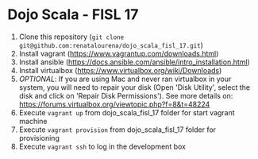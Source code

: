# Dojo Scala - FISL 17

1. Clone this repository (`git clone git@github.com:renatalourena/dojo_scala_fisl_17.git`)
2. Install vagrant (https://www.vagrantup.com/downloads.html)
3. Install ansible (https://docs.ansible.com/ansible/intro_installation.html)
4. Install virtualbox (https://www.virtualbox.org/wiki/Downloads)
5. *OPTIONAL*: If you are using Mac and never ran virtualbox in your system, you will need to repair your disk (Open 'Disk Utility', select the disk and click on 'Repair Disk Permissions'). See more details on: https://forums.virtualbox.org/viewtopic.php?f=8&t=48224
6. Execute `vagrant up` from dojo_scala_fisl_17 folder for start vagrant machine
7. Execute `vagrant provision` from dojo_scala_fisl_17 folder for provisioning
8. Execute `vagrant ssh` to log in the development box
